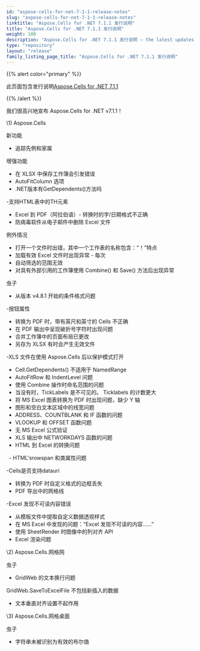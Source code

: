 ```yaml
---
id: "aspose-cells-for-net-7-1-1-release-notes"
slug: "aspose-cells-for-net-7-1-1-release-notes"
linktitle: "Aspose.Cells for .NET 7.1.1 发行说明"
title: "Aspose.Cells for .NET 7.1.1 发行说明"
weight: 100
description: "Aspose.Cells for .NET 7.1.1 发行说明 – the latest updates and fixes."
type: "repository"
layout: "release"
family_listing_page_title: "Aspose.Cells for .NET 7.1.1 发行说明"
---
```

{{% alert color="primary" %}} 

此页面包含发行说明[Aspose.Cells for .NET 7.1.1](https://releases.aspose.com/cells/net/new-releases/aspose.cells-for-.net-7.1.1/)

{{% /alert %}} 

我们很高兴地宣布 Aspose.Cells for .NET v7.1.1！

\1) Aspose.Cells 

新功能

- 追踪先例和家属

增强功能

- 在 XLSX 中保存工作簿会引发错误
- AutoFitColumn 选项
- .NET版本有GetDependents()方法吗

-支持HTML表中的TH元素

- Excel 到 PDF（阿拉伯语）- 转换时的字/日期格式不正确
- 防病毒软件从电子邮件中删除 Excel 文件

例外情况

- 打开一个文件时出错，其中一个工作表的名称包含：“！”特点
- 加载有效 Excel 文件时出现异常 - 每次
- 自动筛选的范围无效
- 对具有外部引用的工作簿使用 Combine() 和 Save() 方法后出现异常

虫子

- 从版本 v4.8.1 开始的条件格式问题

-按钮属性

- 转换为 PDF 时，带有英尺和英寸的 Cells 不正确
- 在 PDF 输出中呈现破折号字符时出现问题
- 合并工作簿中的页面布局已更改
- 另存为 XLSX 有时会产生无效文件

-XLS 文件在使用 Aspose.Cells 后以保护模式打开

- Cell.GetDependents() 不适用于 NamedRange
- AutoFitRow 和 IndentLevel 问题
- 使用 Combine 操作时命名范围的问题
- 当没有时，TickLabels 是不可见的。 Ticklabels 的计数更大
- 将 MS Excel 图表转换为 PDF 时出现问题，缺少 Y 轴
- 图形和空白文本区域中的线宽问题
- ADDRESS、COUNTBLANK 和 IF 函数的问题
- VLOOKUP 和 OFFSET 函数问题
- 无 MS Excel 公式验证
- XLS 输出中 NETWORKDAYS 函数的问题
- HTML 到 Excel 的转换问题

` `- HTML'srowspan 和类属性问题

-Cells是否支持datauri

- 转换为 PDF 时自定义格式的边框丢失
- PDF 导出中的网格线

-Excel 发现不可读内容错误

- 从模板文件中提取自定义数据透视样式
- 在 MS Excel 中发现的问题：“Excel 发现不可读的内容……”
- 使用 SheetRender 时图像中的列对齐 API
- Excel 渲染问题

\2)
Aspose.Cells.网格网

虫子

- GridWeb 的文本换行问题

GridWeb.SaveToExcelFile 不包括新插入的数据

- 文本垂直对齐设置不起作用

\3)
Aspose.Cells.网格桌面

虫子

- 字符串未被识别为有效的布尔值
